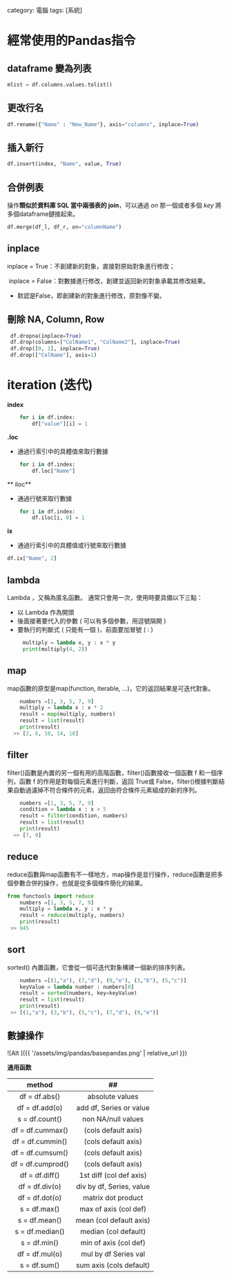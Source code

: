 category: 電腦
tags: [系統]

# 經常使用的Pandas指令

## dataframe 變為列表

```python
mlist = df.columns.values.tolist()
```

## 更改行名

```python
df.rename({"Name" : "New_Name"}, axis="columns", inplace=True)
```

## 插入新行

```python
df.insert(index, "Name", value, True)
```

## 合併例表

操作**類似於資料庫 SQL 當中兩張表的 join**，可以通過 *on* 那一個或者多個 *key* 將多個dataframe鏈接起來。

```python
df.merge(df_l, df_r, on="columnName")
```

## inplace

  inplace = True：不創建新的對象，直接對原始對象進行修改；
  
 ​ inplace = False：對數據進行修改，創建並返回新的對象承載其修改結果。
 
  - 默認是False，即創建新的對象進行修改，原對像不變。


## 刪除 NA, Column, Row

```python
 df.dropna(inplace=True)
 df.drop(columns=["ColName1", "ColName2"], inplace=True)
 df.drop([0, 1], inplace=True)
 df.drop(["ColName"], axis=1)
```

# iteration (迭代)

**index**
   
```python
    for i in df.index:
        df["value"][i] = 1
```

**.loc** 

 - 通過行索引中的具體值來取行數據 
 
   
```python 
    for i in df.index:
        df.loc["Name"]
```

** iloc**

 - 通過行號來取行數據
    
```python
    for i in df.index:
        df.iloc[i, 0] = 1
```
 
**ix**

 - 通過行索引中的具體值或行號來取行數據
    
```python
df.ix["Name", 2]
```


## lambda

Lambda ，又稱為匿名函數。 通常只會用一次，使用時要具備以下三點：

  - 以 Lambda 作為開頭
  - 後面接著要代入的參數 ( 可以有多個參數，用逗號隔開 )
  - 要執行的判斷式 ( 只能有一個 )，前面要加冒號 ( : )
  
```python
     multiply = lambda x, y : x * y
     print(multiply(4, 2))
```
  
## map

map函數的原型是map(function, iterable, …)，它的返回結果是可迭代對象。

```python
    numbers =[1, 3, 5, 7, 9]
    multiply = lambda x : x * 2
    result = map(multiply, numbers)
    result = list(result)
    print(result)
  >> [2, 6, 10, 14, 18]
```

## filter

filter()函數是內置的另一個有用的高階函數，filter()函數接收一個函數 f 和一個序列，函數 f 的作用是對每個元素進行判斷，返回 True或 False，filter()根據判斷結果自動過濾掉不符合條件的元素，返回由符合條件元素組成的新的序列。

```python
    numbers =[1, 3, 5, 7, 9]
    condition = lambda x : x > 5
    result = filter(condition, numbers)
    result = list(result)
    print(result)
  >> [7, 9]   
```

## reduce

reduce函數與map函數有不一樣地方，map操作是並行操作，reduce函數是把多個參數合併的操作，也就是從多個條件簡化的結果。

```python
from functools import reduce
    numbers =[1, 3, 5, 7, 9]
    multiply = lambda x, y : x * y
    result = reduce(multiply, numbers)
    print(result)
 >> 945
```

## sort

sorted() 內置函數，它會從一個可迭代對象構建一個新的排序列表。

```python
    numbers =[(1,"a"), (7,"d"), (9,"e"), (3,"b"), (5,"c")]
    keyValue = lambda number : numbers[0]
    result = sorted(numbers, key=keyValue)
    result = list(result)
    print(result)
 >> [(1,"a"), (3,"b"), (5,"c"), (7,"d"), (9,"e")]
```

## 數據操作

![Alt ]({{ '/assets/img/pandas/basepandas.png' | relative_url }})

**通用函数**

<div align="center">

| method |## |
|:---:|:---:|
|df = df.abs()|absolute values|
|df = df.add(o)|add df, Series or value|
|s = df.count()|non NA/null values|
|df = df.cummax()|(cols default axis)|
|df = df.cummin()|(cols default axis)|
|df = df.cumsum()|(cols default axis)|
|df = df.cumprod()|(cols default axis)|
|df = df.diff()|1st diff (col def axis)|
|df = df.div(o)|div by df, Series, value|
|df = df.dot(o)|matrix dot product|
|s = df.max()|max of axis (col def)|
|s = df.mean()|mean (col default axis)|
|s = df.median()|median (col default)|
|s = df.min()|min of axis (col def)|
|df = df.mul(o)|mul by df Series val|
|s = df.sum()|sum axis (cols default)|

</div>







